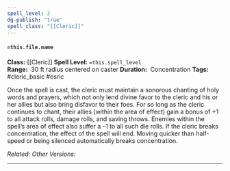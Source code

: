 ```yaml
---
spell_level: 2
dg-publish: "true"
spell_class: "[[Cleric]]"
---
```


#### `=this.file.name`

**Class:** [[Cleric]]
**Spell Level:** `=this.spell_level`  
**Range:**  30 ft radius centered on caster
**Duration:**  Concentration
**Tags:** #cleric_basic #osric

Once the spell is cast, the cleric must maintain a sonorous chanting of holy words and prayers, which not only lend divine favor to the cleric and his or her allies but also bring disfavor to their foes. For so long as the cleric continues to chant, their allies (within the area of effect) gain a bonus of +1 to all attack rolls, damage rolls, and saving throws. Enemies within the spell’s area of effect also suffer a –1 to all such die rolls. If the cleric breaks concentration, the effect of the spell will end. Moving quicker than half-speed or being silenced automatically breaks concentration.

*Related:* 
*Other Versions:*
___




  